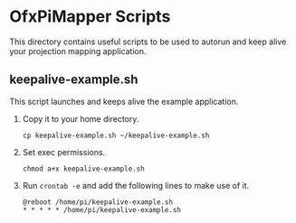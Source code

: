# OfxPiMapper Scripts

This directory contains useful scripts to be used to autorun and keep alive your projection mapping application.


## keepalive-example.sh

This script launches and keeps alive the example application. 

1. Copy it to your home directory.
   ```
   cp keepalive-example.sh ~/keepalive-example.sh
   ```
2. Set exec permissions.
   ```
   chmod a+x keepalive-example.sh
   ```
3. Run `crontab -e` and add the following lines to make use of it.
   ```
   @reboot /home/pi/keepalive-example.sh
   * * * * * /home/pi/keepalive-example.sh
   ```
